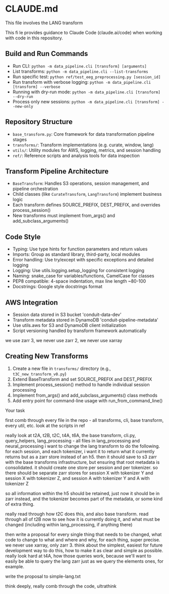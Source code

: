 # CLAUDE.md
This file involves the LANG transform

This fi	le provides guidance to Claude Code (claude.ai/code) when working with code in this repository.

## Build and Run Commands
- Run CLI: `python -m data_pipeline.cli [transform] [arguments]`
- List transforms: `python -m data_pipeline.cli --list-transforms`
- Run specific test: `python ref/test_eeg_preprocessing.py [session_id]`
- Run transform with verbose logging: `python -m data_pipeline.cli [transform] --verbose`
- Running with dry-run mode: `python -m data_pipeline.cli [transform] --dry-run`
- Process only new sessions: `python -m data_pipeline.cli [transform] --new-only`

## Repository Structure
- `base_transform.py`: Core framework for data transformation pipeline stages
- `transforms/`: Transform implementations (e.g. curate, window, lang)
- `utils/`: Utility modules for AWS, logging, metrics, and session handling
- `ref/`: Reference scripts and analysis tools for data inspection

## Transform Pipeline Architecture
- `BaseTransform`: Handles S3 operations, session management, and pipeline orchestration
- Child classes (like `CurateTransform`, `LangTransform`) implement business logic
- Each transform defines SOURCE_PREFIX, DEST_PREFIX, and overrides process_session()
- New transforms must implement from_args() and add_subclass_arguments()

## Code Style
- Typing: Use type hints for function parameters and return values
- Imports: Group as standard library, third-party, local modules
- Error handling: Use try/except with specific exceptions and detailed logging
- Logging: Use utils.logging.setup_logging for consistent logging
- Naming: snake_case for variables/functions, CamelCase for classes
- PEP8 compatible: 4-space indentation, max line length ~80-100
- Docstrings: Google style docstrings format

## AWS Integration
- Session data stored in S3 bucket 'conduit-data-dev'
- Transform metadata stored in DynamoDB 'conduit-pipeline-metadata'
- Use utils.aws for S3 and DynamoDB client initialization
- Script versioning handled by transform framework automatically

we use zarr 3, we never use zarr 2, we never use xarray

## Creating New Transforms
1. Create a new file in `transforms/` directory (e.g., `t3C_new_transform_v0.py`)
2. Extend BaseTransform and set SOURCE_PREFIX and DEST_PREFIX
3. Implement process_session() method to handle individual session processing
4. Implement from_args() and add_subclass_arguments() class methods
5. Add entry point for command-line usage with run_from_command_line()


Your task

first comb through every file in the repo - all transforms, cli, base transform, every util, etc. look at the scripts in ref

really look at t2A, t2B, t2C, t4A, t6A, the base transform, cli.py, query_helpers, lang_processing - all files in lang_processing and neural_processing
i want to change the lang transform to do the following.
for each session, and each tokenizer, i want it to return what it currently returns but as a zarr store instead of an h5. then it should save to s3 zarr with the base transforms infrastructure, but ensuring that root metadata is consolidated. it should create one store per session and per tokenizer. so there should be separate zarr stores for session X with tokenizer Y and session X with tokenizer Z, and session A with tokenizer Y and A with tokenizer Z

so all information within the h5 should be retained, just now it should be in zarr instead, and the tokenizer becomes part of the metadata, or some kind of extra thing. 

really read through how t2C does this, and also base transform. read through all of t2B now to see how it is currently doing it, and what must be changed (including within lang_processing, if anything there)

then write a proposal for every single thing that needs to be changed, what code to change to what and where and why, for each thing, super precise. we never use xarray, only zarr 3. think about the simplest, easiest for future development way to do this, how to make it as clear and simple as possible. really look hard at t4A, how those queries work, because we'll want to easily be able to query the lang zarr just as we query the elements ones, for example.

write the proposal to simple-lang.txt

think deeply, really comb through the code, ultrathink



